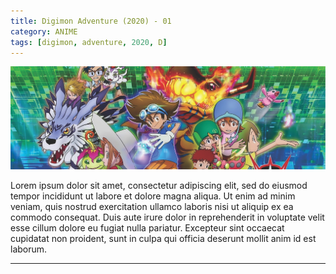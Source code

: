 ```yaml
---
title: Digimon Adventure (2020) - 01
category: ANIME
tags: [digimon, adventure, 2020, D]
---
```

<center>
<img class="grande" src="../i/digi-adv.png"/>
</center>

Lorem ipsum dolor sit amet, consectetur adipiscing elit, sed do eiusmod tempor incididunt ut labore et dolore magna aliqua. Ut enim ad minim veniam, quis nostrud exercitation ullamco laboris nisi ut aliquip ex ea commodo consequat. Duis aute irure dolor in reprehenderit in voluptate velit esse cillum dolore eu fugiat nulla pariatur. Excepteur sint occaecat cupidatat non proident, sunt in culpa qui officia deserunt mollit anim id est laborum.

---
